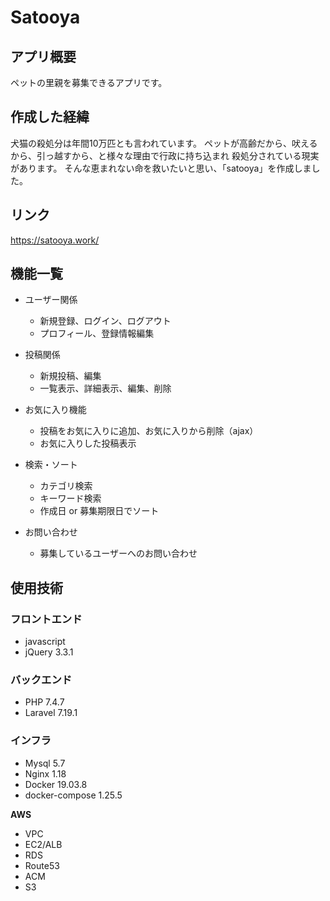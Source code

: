 # **Satooya**

## アプリ概要 
ペットの里親を募集できるアプリです。

## 作成した経緯
犬猫の殺処分は年間10万匹とも言われています。
ペットが高齢だから、吠えるから、引っ越すから、と様々な理由で行政に持ち込まれ
殺処分されている現実があります。
そんな恵まれない命を救いたいと思い、「satooya」を作成しました。

## リンク
https://satooya.work/

## 機能一覧
- ユーザー関係
  - 新規登録、ログイン、ログアウト
  - プロフィール、登録情報編集

- 投稿関係
  - 新規投稿、編集
  - 一覧表示、詳細表示、編集、削除

- お気に入り機能
  - 投稿をお気に入りに追加、お気に入りから削除（ajax）
  - お気に入りした投稿表示

- 検索・ソート
  - カテゴリ検索
  - キーワード検索
  - 作成日 or 募集期限日でソート

- お問い合わせ
  - 募集しているユーザーへのお問い合わせ

## 使用技術

### フロントエンド
- javascript
- jQuery 3.3.1

### バックエンド
- PHP 7.4.7
- Laravel 7.19.1

### インフラ
- Mysql 5.7
- Nginx 1.18
- Docker 19.03.8
- docker-compose 1.25.5

**AWS**
  - VPC
  - EC2/ALB
  - RDS
  - Route53
  - ACM
  - S3
